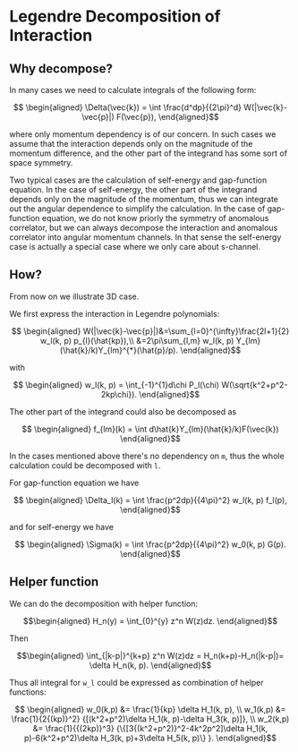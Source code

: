 
# Legendre Decomposition of Interaction


## Why decompose?

In many cases we need to calculate integrals of the following form:
```math
   \begin{aligned}
\Delta(\vec{k}) = \int \frac{d^dp}{{2\pi}^d} W(|\vec{k}-\vec{p}|) F(\vec{p}),
   \end{aligned}
```
where only momentum dependency is of our concern.
In such cases we assume that the interaction depends only on the magnitude of
the momentum difference, and the other part of the integrand has some sort of
space symmetry.

Two typical cases are the calculation of self-energy and gap-function equation.
In the case of self-energy, the other part of the integrand depends only on the
magnitude of the momentum, thus we can integrate out the angular dependence to
simplify the calculation. In the case of gap-function equation, we do not know
priorly the symmetry of anomalous correlator, but we can always decompose the
interaction and anomalous correlator into angular momentum channels. In that sense
the self-energy case is actually a special case where we only care about s-channel.


## How?

From now on we illustrate 3D case.

We first express the interaction in Legendre polynomials:
```math
   \begin{aligned}
W(|\vec{k}-\vec{p}|)&=\sum_{l=0}^{\infty}\frac{2l+1}{2} w_l(k, p) p_{l}(\hat{kp}),\\
&=2\pi\sum_{l,m} w_l(k, p) Y_{lm}(\hat{k}/k)Y_{lm}^{*}(\hat{p}/p).
   \end{aligned}
```
with
```math
   \begin{aligned}
w_l(k, p) = \int_{-1}^{1}d\chi P_l(\chi) W(\sqrt{k^2+p^2-2kp\chi}).
   \end{aligned}
```
The other part of the integrand could also be decomposed as
```math
   \begin{aligned}
f_{lm}(k) = \int d\hat{k}Y_{lm}(\hat{k}/k)F(\vec{k})
   \end{aligned}
```
In the cases mentioned above there's no dependency on ``m``, thus the whole calculation
could be decomposed with ``l``.

For gap-function equation we have
```math
   \begin{aligned}
\Delta_l(k) = \int \frac{p^2dp}{{4\pi}^2} w_l(k, p) f_l(p),
   \end{aligned}
```
and for self-energy we have
```math
   \begin{aligned}
\Sigma(k) = \int \frac{p^2dp}{{4\pi}^2} w_0(k, p) G(p).
   \end{aligned}
```

## Helper function

We can do the decomposition with helper function:
```math
\begin{aligned}
H_n(y) = \int_{0}^{y} z^n W(z)dz.
\end{aligned}
```
Then
```math
\begin{aligned}
\int_{|k-p|}^{k+p} z^n W(z)dz = H_n(k+p)-H_n(|k-p|)= \delta H_n(k, p).
\end{aligned}
```
Thus all integral for ``w_l`` could be expressed as combination of helper functions:
```math
   \begin{aligned}
w_0(k,p) &= \frac{1}{kp} \delta H_1(k, p), \\
w_1(k,p) &= \frac{1}{2{(kp)}^2} {[(k^2+p^2)\delta H_1(k, p)-\delta H_3(k, p)]}, \\
w_2(k,p) &= \frac{1}{{(2kp)}^3}
{\{[3{(k^2+p^2)}^2-4k^2p^2]\delta H_1(k, p)-6(k^2+p^2)\delta H_3(k, p)+3\delta H_5(k, p)\} }.
   \end{aligned}
```
